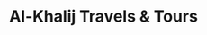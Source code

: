 ---
title: "Al-Khalij Travels & Tours"
url: /karachi/al-khalij-travels-and-tours/
shop: travel agency
---